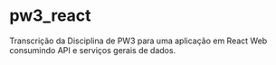 # pw3_react
Transcrição da Disciplina de PW3 para uma aplicação em React Web consumindo API e serviços gerais de dados.
